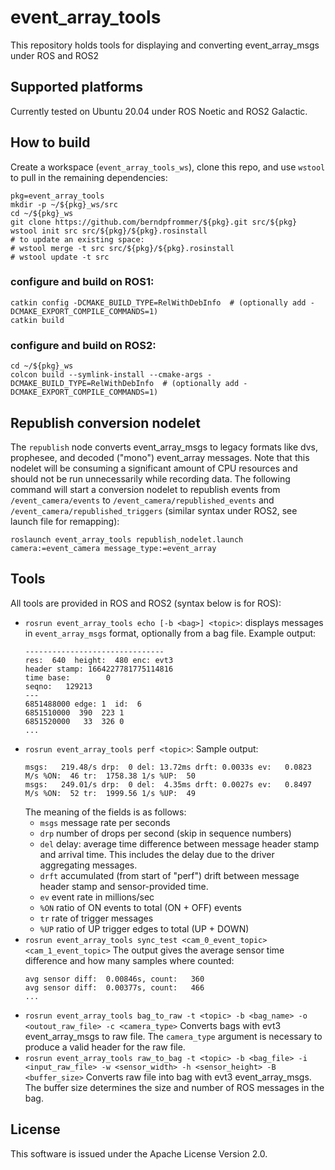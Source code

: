 # event_array_tools

This repository holds tools for displaying and converting event_array_msgs under ROS and ROS2

## Supported platforms

Currently tested on Ubuntu 20.04 under ROS Noetic and ROS2 Galactic.


## How to build
Create a workspace (``event_array_tools_ws``), clone this repo, and use ``wstool``
to pull in the remaining dependencies:

```
pkg=event_array_tools
mkdir -p ~/${pkg}_ws/src
cd ~/${pkg}_ws
git clone https://github.com/berndpfrommer/${pkg}.git src/${pkg}
wstool init src src/${pkg}/${pkg}.rosinstall
# to update an existing space:
# wstool merge -t src src/${pkg}/${pkg}.rosinstall
# wstool update -t src
```

### configure and build on ROS1:

```
catkin config -DCMAKE_BUILD_TYPE=RelWithDebInfo  # (optionally add -DCMAKE_EXPORT_COMPILE_COMMANDS=1)
catkin build
```

### configure and build on ROS2:

```
cd ~/${pkg}_ws
colcon build --symlink-install --cmake-args -DCMAKE_BUILD_TYPE=RelWithDebInfo  # (optionally add -DCMAKE_EXPORT_COMPILE_COMMANDS=1)
```

## Republish conversion nodelet

The ``republish`` node converts event_array_msgs to legacy formats
like dvs, prophesee, and decoded ("mono") event_array messages. Note
that this nodelet will be consuming a significant amount of CPU
resources and should not be run unnecessarily while recording data.
The following command will start a conversion nodelet to republish
events from ``/event_camera/events`` to
``/event_camera/republished_events`` and
``/event_camera/republished_triggers``
(similar syntax under ROS2, see launch file for remapping):
```
roslaunch event_array_tools republish_nodelet.launch camera:=event_camera message_type:=event_array
```

## Tools

All tools are provided in ROS and ROS2 (syntax below is for ROS):

- ``rosrun event_array_tools echo [-b <bag>] <topic>``: displays messages in
  ``event_array_msgs`` format, optionally from a bag file. Example output:
  ```
  -------------------------------
  res:  640  height:  480 enc: evt3
  header stamp: 1664227781775114816
  time base:        0
  seqno:   129213
  ---
  6851488000 edge: 1  id:  6
  6851510000  390  223 1
  6851520000   33  326 0
  ...
  ```
- ``rosrun event_array_tools perf <topic>``:
  Sample output:
  ```
  msgs:   219.48/s drp:  0 del: 13.72ms drft: 0.0033s ev:   0.0823 M/s %ON:  46 tr:  1758.38 1/s %UP:  50
  msgs:   249.01/s drp:  0 del:  4.35ms drft: 0.0027s ev:   0.8497 M/s %ON:  52 tr:  1999.56 1/s %UP:  49
   ```
   The meaning of the fields is as follows:
   - ``msgs`` message rate per seconds
   - ``drp`` number of drops per second (skip in sequence numbers)
   - ``del`` delay: average time difference between message header
     stamp and arrival time. This includes the delay due to the driver
     aggregating messages.
   - ``drft`` accumulated (from start of "perf") drift between message
     header stamp and sensor-provided time.
   - ``ev`` event rate in millions/sec
   - ``%ON`` ratio of ON events to total (ON + OFF) events
   - ``tr`` rate of trigger messages
   - ``%UP`` ratio of UP trigger edges to total (UP + DOWN)
- ``rosrun event_array_tools sync_test <cam_0_event_topic> <cam_1_event_topic>``
  The output gives the average sensor time difference and how many
  samples where counted:
  ```
  avg sensor diff:  0.00846s, count:   360
  avg sensor diff:  0.00377s, count:   466
  ...
  ```
- ``rosrun event_array_tools bag_to_raw -t <topic> -b <bag_name> -o <outout_raw_file> -c <camera_type>`` 
  Converts bags with evt3 event_array_msgs to raw file. The
  ``camera_type`` argument is necessary to produce a valid header for
  the raw file.
- ``rosrun event_array_tools raw_to_bag -t <topic> -b <bag_file> -i <input_raw_file> -w <sensor_width> -h <sensor_height> -B <buffer_size>``
  Converts raw file into bag with evt3 event_array_msgs. The buffer
  size determines the size and number of ROS messages in the bag.
  
## License

This software is issued under the Apache License Version 2.0.
